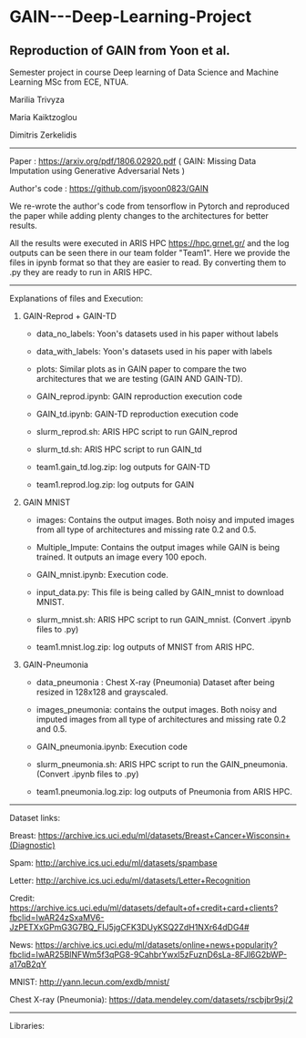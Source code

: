 # GAIN---Deep-Learning-Project
Reproduction of GAIN from Yoon et al. 
----------------------------------------------
Semester project in course Deep learning of Data Science and Machine Learning MSc from ECE, NTUA.

Marilia Trivyza  

Maria Kaiktzoglou

Dimitris Zerkelidis

----------------------------------------------

Paper : https://arxiv.org/pdf/1806.02920.pdf ( GAIN: Missing Data Imputation using Generative Adversarial Nets )

Author's code : https://github.com/jsyoon0823/GAIN

We re-wrote the author's code from tensorflow in Pytorch and reproduced the paper while adding plenty changes to the architectures for better results.


All the results were executed in ARIS HPC https://hpc.grnet.gr/ and the log outputs can be seen there in our team folder "Team1". Here we provide the files in ipynb format so that they are easier to read. By converting them to .py they are ready to run in ARIS HPC.

----------------------------------------------

Explanations of files and Execution:

1) GAIN-Reprod + GAIN-TD

      - data_no_labels: Yoon's datasets used in his paper without labels
      
      - data_with_labels: Yoon's datasets used in his paper with labels
      
      - plots: Similar plots as in GAIN paper to compare the two architectures that we are testing (GAIN AND GAIN-TD).
      
      - GAIN_reprod.ipynb: GAIN reproduction execution code
      
      - GAIN_td.ipynb: GAIN-TD reproduction execution code
      
      - slurm_reprod.sh: ARIS HPC script to run GAIN_reprod
      
      - slurm_td.sh:  ARIS HPC script to run GAIN_td
      
      - team1.gain_td.log.zip: log outputs for GAIN-TD
      
      - team1.reprod.log.zip: log outputs for GAIN


2) GAIN MNIST 

      - images: Contains the output images. Both noisy and imputed images from all type of architectures and missing rate 0.2 and 0.5.
      
      - Multiple_Impute: Contains the output images while GAIN is being trained. It outputs an image every 100 epoch.
      
      - GAIN_mnist.ipynb: Execution code.
      
      - input_data.py: This file is being called by GAIN_mnist to download MNIST.
      
      - slurm_mnist.sh: ARIS HPC script to run GAIN_mnist. (Convert .ipynb files to .py)
       
      - team1.mnist.log.zip: log outputs of MNIST from ARIS HPC.

3) GAIN-Pneumonia

      - data_pneumonia : Chest X-ray (Pneumonia) Dataset after being resized in 128x128 and grayscaled.
      
      - images_pneumonia: contains the output images. Both noisy and imputed images from all type of architectures and missing rate 0.2 and 0.5.
      
      - GAIN_pneumonia.ipynb: Execution code
      
      - slurm_pneumonia.sh: ARIS HPC script to run the GAIN_pneumonia. (Convert .ipynb files to .py)
      
      - team1.pneumonia.log.zip: log outputs of Pneumonia from ARIS HPC. 


-------------------------------------------------------

Dataset links:

Breast: https://archive.ics.uci.edu/ml/datasets/Breast+Cancer+Wisconsin+(Diagnostic)

Spam:   http://archive.ics.uci.edu/ml/datasets/spambase

Letter: http://archive.ics.uci.edu/ml/datasets/Letter+Recognition

Credit: https://archive.ics.uci.edu/ml/datasets/default+of+credit+card+clients?fbclid=IwAR24zSxaMV6-JzPETXxGPmG3G7BQ_FIJ5jgCFK3DUyKSQ2ZdH1NXr64dDG4#

News:   https://archive.ics.uci.edu/ml/datasets/online+news+popularity?fbclid=IwAR25BlNFWm5f3qPG8-9CahbrYwxl5zFuznD6sLa-8FJl6G2bWP-a17qB2qY

MNIST: http://yann.lecun.com/exdb/mnist/

Chest X-ray (Pneumonia): https://data.mendeley.com/datasets/rscbjbr9sj/2


-------------------------------------------------------

Libraries:



